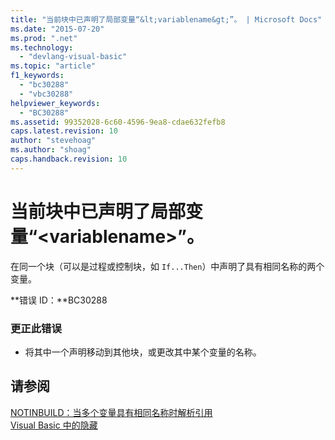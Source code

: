 ```yaml
---
title: "当前块中已声明了局部变量“&lt;variablename&gt;”。 | Microsoft Docs"
ms.date: "2015-07-20"
ms.prod: ".net"
ms.technology: 
  - "devlang-visual-basic"
ms.topic: "article"
f1_keywords: 
  - "bc30288"
  - "vbc30288"
helpviewer_keywords: 
  - "BC30288"
ms.assetid: 99352028-6c60-4596-9ea8-cdae632fefb8
caps.latest.revision: 10
author: "stevehoag"
ms.author: "shoag"
caps.handback.revision: 10
---
```

# 当前块中已声明了局部变量“&lt;variablename&gt;”。
在同一个块（可以是过程或控制块，如 `If...Then`）中声明了具有相同名称的两个变量。  
  
 **错误 ID：**BC30288  
  
### 更正此错误  
  
-   将其中一个声明移动到其他块，或更改其中某个变量的名称。  
  
## 请参阅  
 [NOTINBUILD：当多个变量具有相同名称时解析引用](http://msdn.microsoft.com/zh-cn/9601e39f-1911-44e1-ace5-3f6e090408b9)   
 [Visual Basic 中的隐藏](../../visual-basic/programming-guide/language-features/declared-elements/shadowing.md)